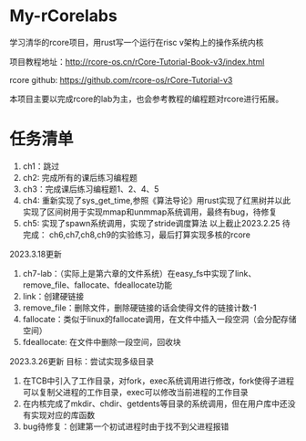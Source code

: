 # My-rCorelabs
学习清华的rcore项目，用rust写一个运行在risc v架构上的操作系统内核

项目教程地址：http://rcore-os.cn/rCore-Tutorial-Book-v3/index.html

rcore github: https://github.com/rcore-os/rCore-Tutorial-v3

本项目主要以完成rcore的lab为主，也会参考教程的编程题对rcore进行拓展。
# 任务清单
1. ch1：跳过
2. ch2: 完成所有的课后练习编程题
3. ch3：完成课后练习编程题1、2、4、5
4. ch4: 重新实现了sys_get_time,参照《算法导论》用rust实现了红黑树并以此实现了区间树用于实现mmap和unmmap系统调用，最终有bug，待修复
5. ch5: 实现了spawn系统调用，实现了stride调度算法
以上截止2023.2.25
待完成：
ch6,ch7,ch8,ch9的实验练习，最后打算实现多核的rcore

2023.3.18更新
1. ch7-lab：（实际上是第六章的文件系统）在easy_fs中实现了link、remove_file、fallocate、fdeallocate功能
2. link：创建硬链接
3. remove_file：删除文件，删除硬链接的话会使得文件的链接计数-1
4. fallocate：类似于linux的fallocate调用，在文件中插入一段空洞（会分配存储空间）
5. fdeallocate: 在文件中删除一段空间，回收块


2023.3.26更新
目标：尝试实现多级目录
1. 在TCB中引入了工作目录，对fork，exec系统调用进行修改，fork使得子进程可以复制父进程的工作目录，exec可以修改当前进程的工作目录
2. 在内核完成了mkdir、chdir、getdents等目录的系统调用，但在用户库中还没有实现对应的库函数
3. bug待修复：创建第一个初试进程时由于找不到父进程报错
